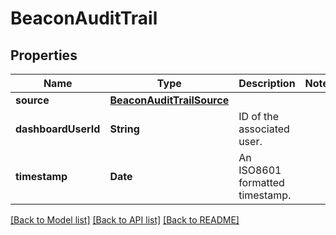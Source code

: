 # BeaconAuditTrail

## Properties
Name | Type | Description | Notes
------------ | ------------- | ------------- | -------------
**source** | [**BeaconAuditTrailSource**](BeaconAuditTrailSource.md) |  | 
**dashboardUserId** | **String** | ID of the associated user. | 
**timestamp** | **Date** | An ISO8601 formatted timestamp. | 

[[Back to Model list]](../README.md#documentation-for-models) [[Back to API list]](../README.md#documentation-for-api-endpoints) [[Back to README]](../README.md)


